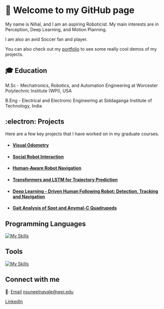 # 🤖  Welcome to my GitHub page 

My name is Nihal, and I am an aspiring Roboticist. My main interests are in Perception, Deep Learning, and Motion Planning.

I am also an avid Soccer fan and player.

You can also check out my [portfolio](www.nihalnavale.com) to see some really cool demos of my projects.
## 🎓 Education

M.Sc - Mechatronics, Robotics, and Automation Engineering at Worcester Polytechnic Institute (WPI), USA

B.Eng - Electrical and Electronic Engineering at Siddaganga Institute of Technology, India

## :electron: Projects
Here are a few key projects that I have worked on in my graduate courses.

* #### [Visual Odometry](https://github.com/NIHALNAVALE/Visual-Odometry)

* #### [Social Robot Interaction](https://github.com/NIHALNAVALE/social_robot_navigation)

* #### [Human-Aware Robot Navigation](https://github.com/NIHALNAVALE/human_aware_robot_navigation)

* #### [Transformers and LSTM for Trajectory Prediction](https://github.com/NIHALNAVALE/Trajectory-Predictions)

* #### [Deep Learning - Driven Human Following Robot: Detection, Tracking and Navigation](https://github.com/NIHALNAVALE/CapstoneProject)

* #### [Gait Analysis of Spot and Anymal-C Quadrupeds](https://github.com/NIHALNAVALE/Gait-Analysis-of-Quadrupeds)

## Programming Languages

<!-- ![Alt text](./CPP.svg)
<img src="./CPP.svg"> 
![Alt text](./Python-Light.svg)
<img src="./Python-Light.svg"> 
<img src="./ROS-Light.svg"> -->
[![My Skills](https://skillicons.dev/icons?i=c,cpp,py)](www.nihalnavale.com)

## Tools
[![My Skills](https://skillicons.dev/icons?i=vscode,git,docker,linux,matlab,pytorch,tensorflow,ros,unity,stackoverflow)](www.nihalnavale.com)
## Connect with me

📧: [Email](nsuneelnavale@wpi.edu) nsuneelnavale@wpi.edu

[LinkedIn](https://www.linkedin.com/in/nihal-navale/)
